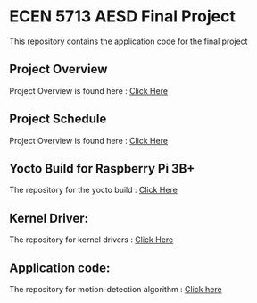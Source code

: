 # ECEN 5713 AESD Final Project

This repository contains the application code for the final project

## Project Overview
Project Overview is found here : [Click Here](https://github.com/KhyatiSatta/final-project-KhyatiSatta/wiki/Project-Overview)

## Project Schedule
Project Overview is found here : [Click Here](https://github.com/users/KhyatiSatta/projects/5)

## Yocto Build for Raspberry Pi 3B+
The repository for the yocto build : [Click Here](https://github.com/cu-ecen-aeld/final-project-MaanasMDK)

## Kernel Driver:
The repository for kernel drivers : [Click Here](https://github.com/KhyatiSatta/final-project-KhyatiSatta)

## Application code:
The repository for motion-detection algorithm : [Click here](https://github.com/cu-ecen-aeld/final-project-nihalthirunakarasu)
